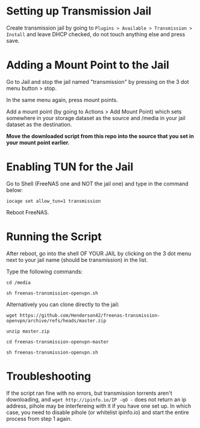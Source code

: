 # Setting up Transmission Jail
Create transmission jail by going to `Plugins > Available > Transmission > Install` and leave DHCP checked, do not touch anything else and press save.

# Adding a Mount Point to the Jail
Go to Jail and stop the jail named "transmission" by pressing on the 3 dot menu button > stop.

In the same menu again, press mount points.

Add a mount point (by going to Actions > Add Mount Point) which sets somewhere in your storage dataset as the source and /media in your jail dataset as the destination.

**Move the downloaded script from this repo into the source that you set in your mount point earlier.**

# Enabling TUN for the Jail
Go to Shell (FreeNAS one and NOT the jail one) and type in the command below:

`iocage set allow_tun=1 transmission`

Reboot FreeNAS.

# Running the Script
After reboot, go into the shell OF YOUR JAIL by clicking on the 3 dot menu next to your jail name (should be transmission) in the list.

Type the following commands:

`cd /media`

`sh freenas-transmission-openvpn.sh`

Alternatively you can clone directly to the jail:

`wget https://github.com/Henderson42/freenas-transmission-openvpn/archive/refs/heads/master.zip`

`unzip master.zip`

`cd freenas-transmission-openvpn-master`

`sh freenas-transmission-openvpn.sh`

# Troubleshooting
If the script ran fine with no errors, but transmission torrents aren't downloading, and `wget http://ipinfo.io/IP -qO -` does not return an ip address, pihole may be interfereing with it if you have one set up. In which case, you need to disable pihole (or whitelist ipinfo.io) and start the entire process from step 1 again.
